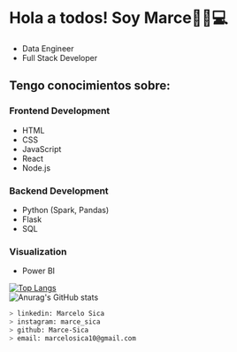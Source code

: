 # Hola a todos! Soy Marce👋😄💻

- Data Engineer
- Full Stack Developer

## Tengo conocimientos sobre:

### Frontend Development

- HTML 
- CSS
- JavaScript
- React
- Node.js

### Backend Development

- Python (Spark, Pandas)
- Flask
- SQL

### Visualization

- Power BI

[![Top Langs](https://github-readme-stats.vercel.app/api/top-langs/?username=Marce-Sica&layout=donut&theme=algolia)](https://github.com/anuraghazra/github-readme-stats)
<br>
![Anurag's GitHub stats](https://github-readme-stats.vercel.app/api?username=Marce-Sica&show_icons=true&theme=algolia)

````bash
> linkedin: Marcelo Sica
> instagram: marce_sica
> github: Marce-Sica
> email: marcelosica10@gmail.com 
````
<!--
**Marce-Sica/Marce-Sica** is a ✨ _special_ ✨ repository because its `README.md` (this file) appears on your GitHub profile.

Here are some ideas to get you started:

- 🔭 I’m currently working on ...
- 🌱 I’m currently learning ...
- 👯 I’m looking to collaborate on ...
- 🤔 I’m looking for help with ...
- 💬 Ask me about ...
- 📫 How to reach me: ...
- 😄 Pronouns: ...
- ⚡ Fun fact: ...
-->
